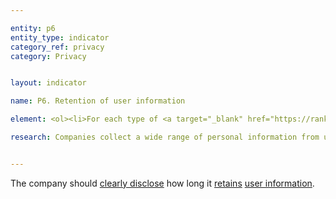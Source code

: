 ```yaml
---

entity: p6
entity_type: indicator
category_ref: privacy
category: Privacy


layout: indicator

name: P6. Retention of user information

element: <ol><li>For each type of <a target="_blank" href="https://rankingdigitalrights.org/2018-indicators/#userinformation">user information</a> the company collects, does the company <a target="_blank" href="https://rankingdigitalrights.org/2018-indicators/#clearlydisclose">clearly disclose</a> how long it <a target="_blank" href="https://rankingdigitalrights.org/2018-indicators/#retain">retains</a> that user information?</li><li>Does the company <a target="_blank" href="https://rankingdigitalrights.org/2018-indicators/#clearlydisclose">clearly disclose</a> what <a target="_blank" href="https://rankingdigitalrights.org/2018-indicators/#deidentified">de-identified</a> <a target="_blank" href="https://rankingdigitalrights.org/2018-indicators/#userinformation">user information</a> it retains?</li><li>Does the company <a target="_blank" href="https://rankingdigitalrights.org/2018-indicators/#clearlydisclose">clearly disclose</a> the process for <a target="_blank" href="https://rankingdigitalrights.org/2018-indicators/#deidentified">de-identifying</a> <a target="_blank" href="https://rankingdigitalrights.org/2018-indicators/#userinformation">user information</a>?</li><li>Does the company <a target="_blank" href="https://rankingdigitalrights.org/2018-indicators/#clearlydisclose">clearly disclose</a> that it deletes all <a target="_blank" href="https://rankingdigitalrights.org/2018-indicators/#userinformation">user information</a> after users terminate their account?</li><li>Does the company <a target="_blank" href="https://rankingdigitalrights.org/2018-indicators/#clearlydisclose">clearly disclose</a> the time frame in which it will delete <a target="_blank" href="https://rankingdigitalrights.org/2018-indicators/#userinformation">user information</a> after users terminate their account?</li><li>(For <a target="_blank" href="https://rankingdigitalrights.org/2018-indicators/#mobile">mobile ecosystems</a>): Does the company <a target="_blank" href="https://rankingdigitalrights.org/2018-indicators/#clearlydisclose">clearly disclose</a> that it evaluates whether the privacy policies of third-party <a target="_blank" href="https://rankingdigitalrights.org/2018-indicators/#app">apps</a> made available through its <a target="_blank" href="https://rankingdigitalrights.org/2018-indicators/#appstore">app store</a> disclose how long they retain <a target="_blank" href="https://rankingdigitalrights.org/2018-indicators/#userinformation">user information</a>?</li><li>(For <a target="_blank" href="https://rankingdigitalrights.org/2018-indicators/#mobile">mobile ecosystems</a>): Does the company <a target="_blank" href="https://rankingdigitalrights.org/2018-indicators/#clearlydisclose">clearly disclose</a> that it evaluates whether the privacy policies of third-party<a target="_blank" href="https://rankingdigitalrights.org/2018-indicators/#app"> apps </a>made available through its <a target="_blank" href="https://rankingdigitalrights.org/2018-indicators/#appstore">app store</a> state that all user information is deleted when users terminate their accounts or delete the app?</li></ol>

research: Companies collect a wide range of personal information from users in exchange for the use of and access to the company’s products and services. This information can range from personal details, profiles, and account activities to information about a user’s activities and location. We expect companies to clearly disclose how long they retain user information and the extent to which they remove identifiers from user information they retain. Users should also be able to understand what happens when they delete their accounts. Companies that choose to retain user information for extended periods of time should take steps to ensure that data is not tied to a specific user. Acknowledging the ongoing debates about the efficacy of de-identification processes, and the growing sophistication around re-identification practices, we still consider de-identification a positive step that companies can take to protect the privacy of their users. If companies collect multiple types of information, we expect them to provide detail on how they handle each type of information.</p><p>For mobile ecosystems, we expect companies to disclose whether the privacy policies of the apps that are available in their app store state how long the app retains user information and whether all user information is deleted if users terminate or delete the app.</p><p>In some cases, laws or regulations may require companies to retain certain information for a given period of time. Researchers will document situations where this is the case, but a company will still lose points if it fails to meet all elements. This represents a situation where the law causes companies to fall short of best practice, and we encourage companies to advocate for laws that enable them to fully respect users’ rights to freedom of expression and privacy.</p><p><b>Potential Sources:</b></p><ul><li>Company privacy policy</li><li>Company webpage or section on data protection or data collection</li></ul>


---
```

The company should <a target="_blank" href="https://rankingdigitalrights.org/2018-indicators/#clearlydisclose">clearly disclose</a> how long it <a target="_blank" href="https://rankingdigitalrights.org/2018-indicators/#retain">retains</a> <a target="_blank" href="https://rankingdigitalrights.org/2018-indicators/#userinformation">user information</a>.